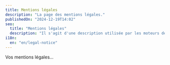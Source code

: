 ```yaml
---
title: Mentions légales
description: "La page des mentions légales."
publishedOn: "2024-12-19T14:02"
seo:
  title: "Mentions légales"
  description: "Il s'agit d'une description utilisée par les moteurs de recherche."
i18n:
  en: "en/legal-notice"
---
```


Vos mentions légales...
